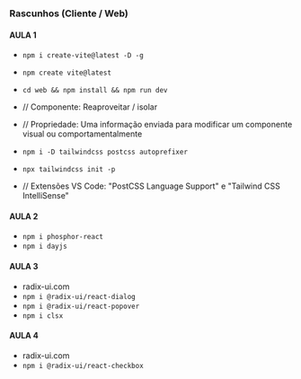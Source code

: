 ### Rascunhos (Cliente / Web)

#### AULA 1

- `npm i create-vite@latest -D -g`
- `npm create vite@latest`
- `cd web && npm install && npm run dev`

- // Componente: Reaproveitar / isolar
- // Propriedade: Uma informação enviada para modificar um componente visual ou comportamentalmente

- `npm i -D tailwindcss postcss autoprefixer`
- `npx tailwindcss init -p`

- // Extensões VS Code: "PostCSS Language Support" e "Tailwind CSS IntelliSense"

#### AULA 2

- `npm i phosphor-react`
- `npm i dayjs`

#### AULA 3

- radix-ui.com
- `npm i @radix-ui/react-dialog`
- `npm i @radix-ui/react-popover`
- `npm i clsx`

#### AULA 4

- radix-ui.com
- `npm i @radix-ui/react-checkbox`